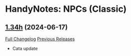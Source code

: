 # HandyNotes: NPCs (Classic)

## [1.34h](https://github.com/Caliaha/HandyNotes_NPCs-classic/tree/1.34h) (2024-06-17)
[Full Changelog](https://github.com/Caliaha/HandyNotes_NPCs-classic/compare/1.34g...1.34h) [Previous Releases](https://github.com/Caliaha/HandyNotes_NPCs-classic/releases)

- Cata update  
